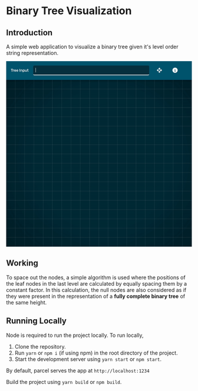 # Binary Tree Visualization

## Introduction

A simple web application to visualize a binary tree given it's level order string representation.

<img src="preview/preview.gif" />

## Working

To space out the nodes, a simple algorithm is used where the positions of the leaf nodes in the last level are calculated by equally spacing them by a constant factor. In this calculation, the null nodes are also considered as if they were present in the representation of a <b>fully complete binary tree</b> of the same height.

## Running Locally

Node is required to run the project locally. To run locally,

1. Clone the repository.
2. Run `yarn` or `npm i` (if using npm) in the root directory of the project.
3. Start the development server using `yarn start` or `npm start`.

By default, parcel serves the app at `http://localhost:1234`

Build the project using `yarn build` or `npm build`.
